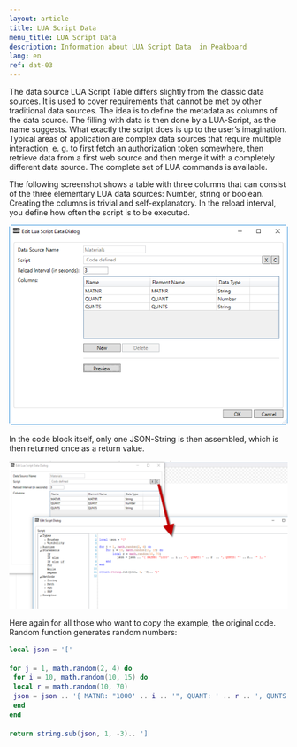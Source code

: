 ```yaml
---
layout: article
title: LUA Script Data
menu_title: LUA Script Data
description: Information about LUA Script Data  in Peakboard
lang: en
ref: dat-03
---
```

The data source LUA Script Table differs slightly from the classic data sources. It is used to cover requirements that cannot be met by other traditional data sources. The idea is to define the metadata as columns of the data source. The filling with data is then done by a LUA-Script, as the name suggests. What exactly the script does is up to the user’s imagination. Typical areas of application are complex data sources that require multiple interaction, e. g. to first fetch an authorization token somewhere, then retrieve data from a first web source and then merge it with a completely different data source. The complete set of LUA commands is available.

The following screenshot shows a table with three columns that can consist of the three elementary LUA data sources: Number, string or boolean. Creating the columns is trivial and self-explanatory. In the reload interval, you define how often the script is to be executed.

 ![image_1](/assets/images/Data_Sources/datasources-lua-script/DatenquelleLUA01.png)

In the code block itself, only one JSON-String is then assembled, which is then returned once as a return value.

 ![image_1](/assets/images/Data_Sources/datasources-lua-script/DatenquelleLUA02.png)

Here again for all those who want to copy the example, the original code. Random function generates random numbers:

```lua
local json = '['

for j = 1, math.random(2, 4) do
 for i = 10, math.random(10, 15) do
 local r = math.random(10, 70)
 json = json .. '{ MATNR: "1000' .. i .. '", QUANT: ' .. r .. ', QUNTS: "' .. r.. '" }, '
 end
end

return string.sub(json, 1, -3).. ']

```
